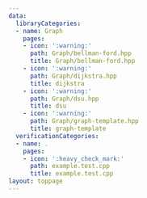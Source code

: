 ```yaml
---
data:
  libraryCategories:
  - name: Graph
    pages:
    - icon: ':warning:'
      path: Graph/bellman-ford.hpp
      title: Graph/bellman-ford.hpp
    - icon: ':warning:'
      path: Graph/dijkstra.hpp
      title: dijkstra
    - icon: ':warning:'
      path: Graph/dsu.hpp
      title: dsu
    - icon: ':warning:'
      path: Graph/graph-template.hpp
      title: graph-template
  verificationCategories:
  - name: .
    pages:
    - icon: ':heavy_check_mark:'
      path: example.test.cpp
      title: example.test.cpp
layout: toppage
---
```

